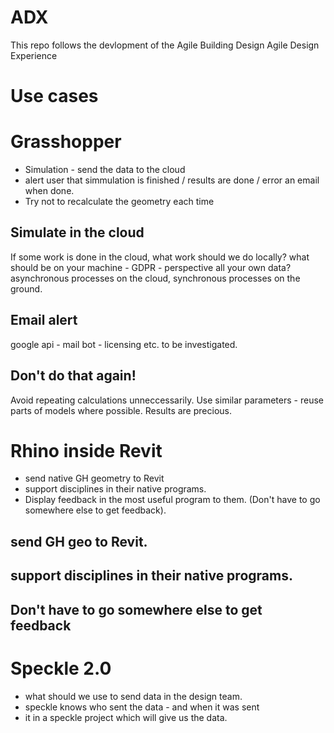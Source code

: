 # ADX
 This repo follows the devlopment of the Agile Building  Design Agile Design Experience

# Use cases

# Grasshopper
* Simulation - send the data to the cloud
* alert user that simmulation is finished / results are done / error an email when done. 
* Try not to recalculate the geometry each time

## Simulate in the cloud
If some work is done in the cloud, what work should we do locally? what should be on your machine - GDPR - perspective all your own data? asynchronous processes on the cloud, synchronous processes on the ground.

## Email alert
google api - mail bot - licensing etc. to be investigated.

## Don't do that again!
Avoid repeating calculations unneccessarily. Use similar parameters - reuse parts of models where possible. Results are precious. 

# Rhino inside Revit
* send native GH geometry to Revit
* support disciplines in their native programs.
* Display feedback in the most useful program to them. (Don't have to go somewhere else to get feedback).

## send GH geo to Revit.

## support disciplines in their native programs.

## Don't have to go somewhere else to get feedback

# Speckle 2.0
* what should we use to send data in the design team.
* speckle knows who sent the data - and when it was sent
* it in a speckle project which will give us the data.

